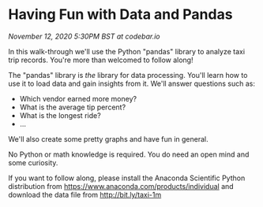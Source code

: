 # Having Fun with Data and Pandas

_November 12, 2020 5:30PM BST at codebar.io_

In this walk-through we'll use the Python "pandas" library to analyze taxi trip
records. You're more than welcomed to follow along!

The "pandas" library is *the* library for data processing. You'll learn how to
use it to load data and gain insights from it. We'll answer questions such as:
- Which vendor earned more money?
- What is the average tip percent?
- What is the longest ride?
- ...

We'll also create some pretty graphs and have fun in general.

No Python or math knowledge is required. You do need an open mind and some curiosity.

If you want to follow along, please install the Anaconda Scientific Python distribution from https://www.anaconda.com/products/individual and download the data file from http://bit.ly/taxi-1m
